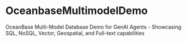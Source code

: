 # OceanbaseMultimodelDemo
OceanBase Multi-Model Database Demo for GenAI Agents - Showcasing SQL, NoSQL, Vector, Geospatial, and Full-text capabilities
